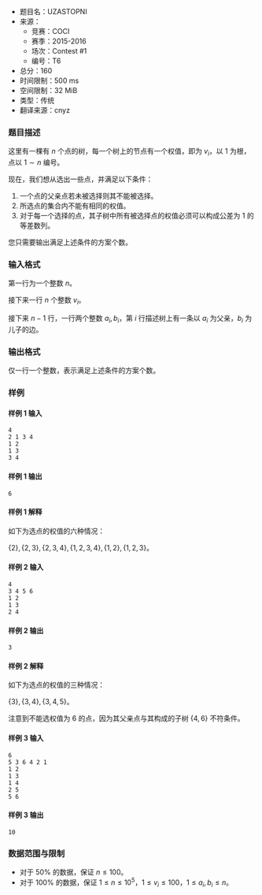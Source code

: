 - 题目名：UZASTOPNI
- 来源：
   - 竞赛：COCI
   - 赛季：2015-2016
   - 场次：Contest #1
   - 编号：T6
- 总分：160
- 时间限制：500 ms
- 空间限制：32 MiB
- 类型：传统
- 翻译来源：cnyz

### 题目描述
这里有一棵有 $n$ 个点的树，每一个树上的节点有一个权值，即为 $v_i$，以 $1$ 为根，点以 $1\sim n$ 编号。

现在，我们想从选出一些点，并满足以下条件：

1. 一个点的父亲点若未被选择则其不能被选择。
1. 所选点的集合内不能有相同的权值。
1. 对于每一个选择的点，其子树中所有被选择点的权值必须可以构成公差为 $1$ 的等差数列。

您只需要输出满足上述条件的方案个数。
### 输入格式
第一行为一个整数 $n$。

接下来一行 $n$ 个整数 $v_i$。

接下来 $n-1$ 行，一行两个整数 $a_i,b_i$，第 $i$ 行描述树上有一条以 $a_i$ 为父亲，$b_i$ 为儿子的边。 
### 输出格式
仅一行一个整数，表示满足上述条件的方案个数。
### 样例
#### 样例 1 输入
```
4
2 1 3 4
1 2
1 3
3 4
```
#### 样例 1 输出
```
6
```
#### 样例 1 解释
如下为选点的权值的六种情况：

$\{2\},\{2,3\},\{2,3,4\},\{1,2,3,4\},\{1,2\},\{1,2,3\}$。
#### 样例 2 输入
```
4
3 4 5 6
1 2
1 3
2 4
```
#### 样例 2 输出
```
3
```
#### 样例 2 解释
如下为选点的权值的三种情况：

$\{3\},\{3,4\},\{3,4,5\}$。

注意到不能选权值为 $6$ 的点，因为其父亲点与其构成的子树 $\{4,6\}$ 不符条件。
#### 样例 3 输入
```
6
5 3 6 4 2 1
1 2
1 3
1 4
2 5
5 6
```
#### 样例 3 输出
```
10
```
### 数据范围与限制
- 对于 $50\%$ 的数据，保证 $n\le 100$。
- 对于 $100\%$ 的数据，保证 $1\le n\le 10^5$，$1\le v_i\le 100$，$1\le a_i,b_i\le n$。
